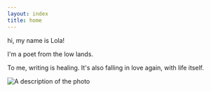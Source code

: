 ```yaml
---
layout: index
title: home
---
```


<div class="grid">
  <div class="text-block">
    <p>hi, my name is Lola!</p>
    <p>I'm a poet from the low lands.</p>
    <p>To me, writing is healing. It's also falling in love again, with life itself.</p>
  </div>
  <div class="image-block">
    <img src="kiss.jpeg" alt="A description of the photo">
  </div>
</div>
